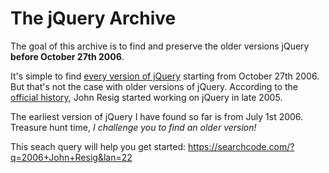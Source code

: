 # The jQuery Archive

The goal of this archive is to find and preserve the older versions jQuery **before October 27th 2006**.

It's simple to find [every version of jQuery](https://code.jquery.com/jquery/) starting from October 27th 2006. But that's not the case with older versions of jQuery. According to the [official history](https://jquery.org/history/), John Resig started working on jQuery in late 2005.

The earliest version of jQuery I have found so far is from July 1st 2006. Treasure hunt time, *I challenge you to find an older version!*

This seach query will help you get started: https://searchcode.com/?q=2006+John+Resig&lan=22
